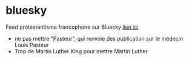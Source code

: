 # bluesky
Feed protestantisme francophone sur Bluesky [lien ici]([https://bsky.app/profile/did:plc:n2xontvlukcbe7dcuhznrgne/feed/aaaey7lx7izjy])
* ne pas mettre "Pasteur", qui renvoie des publication sur le médecin Louis Pasteur
* Trop de Martin Luther King pour mettre Martin Luther
